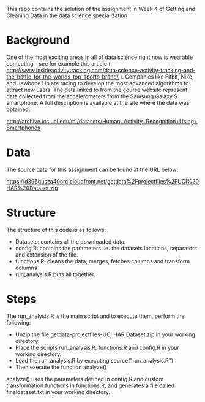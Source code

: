 This repo contains the solution of the assignment in Week 4 of Getting and Cleaning Data in the data science specialization

# Background

One of the most exciting areas in all of data science right now is wearable computing - see for example this article ( http://www.insideactivitytracking.com/data-science-activity-tracking-and-the-battle-for-the-worlds-top-sports-brand/ ). Companies like Fitbit, Nike, and Jawbone Up are racing to develop the most advanced algorithms to attract new users. The data linked to from the course website represent data collected from the accelerometers from the Samsung Galaxy S smartphone. A full description is available at the site where the data was obtained:

http://archive.ics.uci.edu/ml/datasets/Human+Activity+Recognition+Using+Smartphones

# Data
The source data for this assignment can be found at the URL below:

https://d396qusza40orc.cloudfront.net/getdata%2Fprojectfiles%2FUCI%20HAR%20Dataset.zip

# Structure
The structure of this code is as follows:
- Datasets: contains all the downloaded data.
- config.R: contains the parameters i.e. the datasets locations, separators and extension of the file.
- functions.R: cleans the data, merges, fetches columns and transform columns
- run_analysis.R puts all together.

# Steps
The run_analysis.R is the main script and to execute them, perform the following:

- Unzip the file getdata-projectfiles-UCI HAR Dataset.zip in your working directory. 
- Place the scripts run_analysis.R, functions.R and config.R in your working directory. 
- Load the run_analysis.R by executing source("run_analysis.R")
- Then execute the function analyze()

analyze() uses the parameters defined in config.R and custom transformation functions in functions.R, and generates a file called finaldataset.txt in your working directory.
